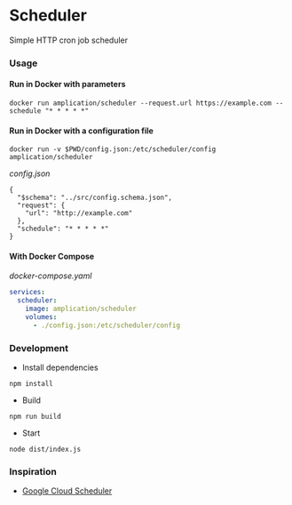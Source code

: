 # Scheduler 

Simple HTTP cron job scheduler

### Usage

#### Run in Docker with parameters

```
docker run amplication/scheduler --request.url https://example.com --schedule "* * * * *"
```

#### Run in Docker with a configuration file

```
docker run -v $PWD/config.json:/etc/scheduler/config amplication/scheduler
```

_config.json_

```
{
  "$schema": "../src/config.schema.json",
  "request": {
    "url": "http://example.com"
  },
  "schedule": "* * * * *"
}
```

#### With Docker Compose

_docker-compose.yaml_

```yaml
services:
  scheduler:
    image: amplication/scheduler
    volumes:
      - ./config.json:/etc/scheduler/config
```

### Development

- Install dependencies

```
npm install
```

- Build

```
npm run build
```

- Start

```
node dist/index.js
```

### Inspiration

- [Google Cloud Scheduler](https://cloud.google.com/scheduler)
